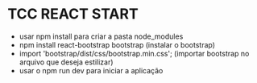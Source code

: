 # TCC REACT START
- usar npm install para criar a pasta node_modules
- npm install react-bootstrap bootstrap (instalar o bootstrap)
- import 'bootstrap/dist/css/bootstrap.min.css'; (importar bootstrap no arquivo que deseja estilizar)
- usar o npm run dev para iniciar a aplicação
